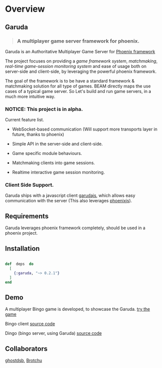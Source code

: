 # Overview

## Garuda

> ### A multiplayer game server framework for phoenix.

Garuda is an Authoritative Multiplayer Game Server for [Phoenix framework](https://www.phoenixframework.org/)

The project focuses on providing a *game framework system*, *matchmaking*, *real-time game-session monitoring system* and ease of usage both on server-side and client-side, by leveraging the powerful phoenix framework.


The goal of the framework is to be have a standard framework & matchmaking solution for all type of games. BEAM directly maps the use cases of a typical game server. So Let's build and run game servers, in a much more intuitive way.

### NOTICE: This project is in alpha.

Current feature list.

- WebSocket-based communication (Will support more transports layer in future, thanks to phoenix)

- Simple API in the server-side and client-side.

- Game specific module behaviours.

- Matchmaking clients into game sessions.

- Realtime interactive game session monitoring.


### Client Side Support.

Garuda ships with a javascript client [garudajs](https://www.npmjs.com/package/garudajs), which allows easy communication with the server (This also leverages [phoenixjs](https://hexdocs.pm/phoenix/js/)).


## Requirements
Garuda leverages phoenix framework completely, should be used in a phoenix project.

## Installation
```elixir

def  deps  do
  [
    {:garuda, "~> 0.2.1"}
  ]
end

```

## Demo

A multiplayer Bingo game is developed, to showcase the Garuda. [try the game](https://madclaws.github.io/Bingo/)

  
Bingo client [source code](https://github.com/madclaws/Bingo)

Dingo (bingo server, using Garuda) [source code](https://github.com/madclaws/Dingo)

## Collaborators

[ghostdsb](https://github.com/ghostdsb), [Brotchu](https://github.com/Brotchu)
